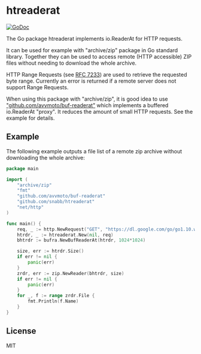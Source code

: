 htreaderat
==========

[![GoDoc](https://godoc.org/github.com/snabb/htreaderat?status.svg)](https://godoc.org/github.com/snabb/htreaderat)

The Go package htreaderat implements io.ReaderAt for HTTP requests.

It can be used for example with "archive/zip" package in Go standard
library. Together they can be used to access remote (HTTP accessible)
ZIP files without needing to download the whole archive.

HTTP Range Requests (see [RFC 7233](https://tools.ietf.org/html/rfc7233))
are used to retrieve the requested byte range. Currently an error is
returned if a remote server does not support Range Requests.

When using this package with "archive/zip", it is good idea to use
["github.com/avvmoto/buf-readerat"](https://github.com/avvmoto/buf-readerat)
which implements a buffered io.ReaderAt "proxy". It reduces the amount
of small HTTP requests. See the example for details.


Example
-------

The following example outputs a file list of a remote zip archive without
downloading the whole archive:

```Go
package main

import (
	"archive/zip"
	"fmt"
	"github.com/avvmoto/buf-readerat"
	"github.com/snabb/htreaderat"
	"net/http"
)

func main() {
	req, _ := http.NewRequest("GET", "https://dl.google.com/go/go1.10.windows-amd64.zip", nil)
	htrdr, _ := htreaderat.New(nil, req)
	bhtrdr := bufra.NewBufReaderAt(htrdr, 1024*1024)

	size, err := htrdr.Size()
	if err != nil {
		panic(err)
	}
	zrdr, err := zip.NewReader(bhtrdr, size)
	if err != nil {
		panic(err)
	}
	for _, f := range zrdr.File {
		fmt.Println(f.Name)
	}
}
```


License
-------

MIT
